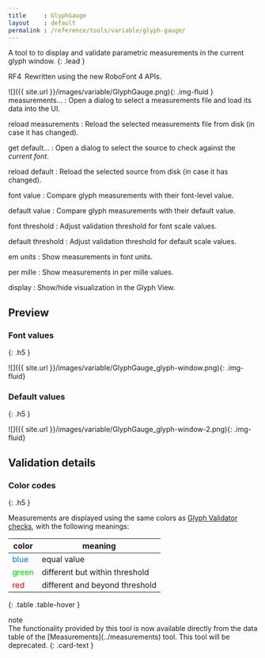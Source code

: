 ```yaml
---
title     : GlyphGauge
layout    : default
permalink : /reference/tools/variable/glyph-gauge/
---
```


A tool to to display and validate parametric measurements in the current glyph window.
{: .lead }

<span class="badge text-bg-success rounded-0">RF4</span> Rewritten using the new RoboFont 4 APIs.  


<div class='row'>
<div class='col-4' markdown='1'>
![]({{ site.url }}/images/variable/GlyphGauge.png){: .img-fluid }
</div>
<div class='col-8' markdown='1'>
measurements…
: Open a dialog to select a measurements file and load its data into the UI.

reload measurements
: Reload the selected measurements file from disk (in case it has changed).

get default…
: Open a dialog to select the source to check against the _current font_.

reload default
: Reload the selected source from disk (in case it has changed).

font value
: Compare glyph measurements with their font-level value.

default value
: Compare glyph measurements with their default value.

font threshold
: Adjust validation threshold for font scale values.

default threshold
: Adjust validation threshold for default scale values.

em units
: Show measurements in font units.

per mille
: Show measurements in per mille values.

display
: Show/hide visualization in the Glyph View.
</div>
</div>


Preview
-------

### Font values
{: .h5 }

![]({{ site.url }}/images/variable/GlyphGauge_glyph-window.png){: .img-fluid}

### Default values
{: .h5 }

![]({{ site.url }}/images/variable/GlyphGauge_glyph-window-2.png){: .img-fluid}


Validation details
------------------

### Color codes
{: .h5 }

Measurements are displayed using the same colors as [Glyph Validator checks](../glyph-validator#color-codes), with the following meanings:

| color                                                 | meaning                       |
|-------------------------------------------------------|-------------------------------|
| <span style='color:rgba(0, 114.75, 255);'>blue</span> | equal value                   |
| <span style='color:rgba(0, 216.75, 0);'>green</span>  | different but within threshold |
| <span style='color:red;'>red</span>                   | different and beyond threshold |
{: .table .table-hover }



<div class="card bg-light my-3 rounded-0">
<div class="card-header">note</div>
<div class="card-body" markdown='1'>
The functionality provided by this tool is now available directly from the data table of the [Measurements](../measurements) tool. This tool will be deprecated.
{: .card-text }
</div>
</div>

